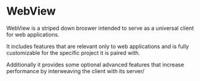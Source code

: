 # WebView

WebView is a striped down broswer intended to serve as a universal client for web applications.

It includes features that are relevant only to web applications and is fully customizable for the specific project it is paired with. 

Additionally it provides some optional advanced features that increase performance by interweaving the client with its server/
